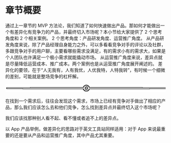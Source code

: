 # 章节概要

通过上一章节的 MVP 方法论，我们知道了如何快速做出产品。那如何才能做出一个有差异化有竞争力的产品，并最终切入市场呢？本小节给大家提供了 2 个思考角度和 2 个相关案例。
2 个思考角度：产品研发角度、运营推广角度。
从产品研发角度来说，除了产品经理自身能力之外，可以多看看竞争对手的评论以及社群，多跟竞争对手的用户聊，主要看哪些需求没满足，有的需求小有的需求大，如果是个人团队也许满足一个极小需求就能撬动市场。
从运营推广角度来说，差异点就是尽量降低运营成本、推广成本。两个案例也是从运营推广角度展开阐述的。
差异化的要领，在于“人无我有，人有我优，人优我特，人特我转”，有时候一个细微的差别，可能就是整场竞争的杠杆解。

![](img/d3dc15a615db58a3c5ef15184454d4ab.png)

在找到一个需求后，往往会发现这个需求，市场上已经有竞争对手做出了相应的产品，那么我们应该怎么去和他们竞争，怎么找到差异点并最终切入这个市场呢？

我们应该找那种别人看不起、看不懂或者追不上的差异点。

以 App 产品举例，做差异化的思路对于英文工具站同样适用：对于 App 来说最重要的还是要从产品和运营推广角度，其中产品尤其重要。